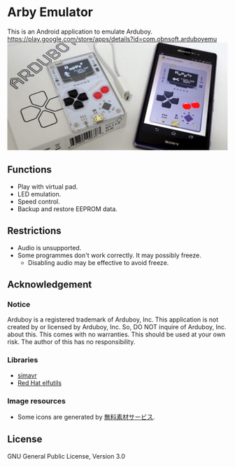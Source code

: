 # Arby Emulator
This is an Android application to emulate Arduboy. \
https://play.google.com/store/apps/details?id=com.obnsoft.arduboyemu \
![picture](docs/img/picture.jpg)

## Functions
 - Play with virtual pad.
 - LED emulation.
 - Speed control.
 - Backup and restore EEPROM data.

## Restrictions
 - Audio is unsupported.
 - Some programmes don't work correctly. It may possibly freeze.
   - Disabling audio may be effective to avoid freeze.

## Acknowledgement

### Notice
Arduboy is a registered trademark of Arduboy, Inc. This application is not created by or licensed by Arduboy, Inc. So, DO NOT inquire of Arduboy, Inc. about this.
This comes with no warranties. This should be used at your own risk. The author of this has no responsibility.

### Libraries
 - [simavr](https://github.com/buserror/simavr)
 - [Red Hat elfutils](https://android.googlesource.com/platform/external/elfutils)

### Image resources
 - Some icons are generated by [無料素材サービス](https://sozai.cman.jp/).

## License
GNU General Public License, Version 3.0
